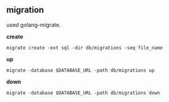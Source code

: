 ## migration

used golang-migrate.

**create**

```
migrate create -ext sql -dir db/migrations -seq file_name
```

**up**

```
migrate -database $DATABASE_URL -path db/migrations up
```

**down**

```
migrate -database $DATABASE_URL -path db/migrations down
```
